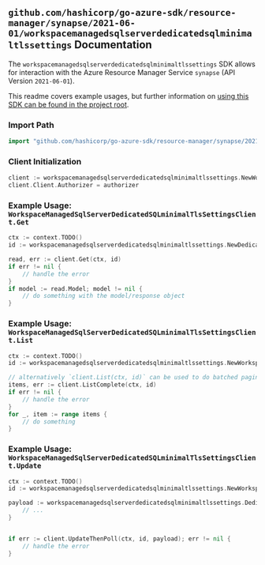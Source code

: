
## `github.com/hashicorp/go-azure-sdk/resource-manager/synapse/2021-06-01/workspacemanagedsqlserverdedicatedsqlminimaltlssettings` Documentation

The `workspacemanagedsqlserverdedicatedsqlminimaltlssettings` SDK allows for interaction with the Azure Resource Manager Service `synapse` (API Version `2021-06-01`).

This readme covers example usages, but further information on [using this SDK can be found in the project root](https://github.com/hashicorp/go-azure-sdk/tree/main/docs).

### Import Path

```go
import "github.com/hashicorp/go-azure-sdk/resource-manager/synapse/2021-06-01/workspacemanagedsqlserverdedicatedsqlminimaltlssettings"
```


### Client Initialization

```go
client := workspacemanagedsqlserverdedicatedsqlminimaltlssettings.NewWorkspaceManagedSqlServerDedicatedSQLminimalTlsSettingsClientWithBaseURI("https://management.azure.com")
client.Client.Authorizer = authorizer
```


### Example Usage: `WorkspaceManagedSqlServerDedicatedSQLminimalTlsSettingsClient.Get`

```go
ctx := context.TODO()
id := workspacemanagedsqlserverdedicatedsqlminimaltlssettings.NewDedicatedSQLMinimalTLSSettingID("12345678-1234-9876-4563-123456789012", "example-resource-group", "workspaceValue", "dedicatedSQLMinimalTLSSettingValue")

read, err := client.Get(ctx, id)
if err != nil {
	// handle the error
}
if model := read.Model; model != nil {
	// do something with the model/response object
}
```


### Example Usage: `WorkspaceManagedSqlServerDedicatedSQLminimalTlsSettingsClient.List`

```go
ctx := context.TODO()
id := workspacemanagedsqlserverdedicatedsqlminimaltlssettings.NewWorkspaceID("12345678-1234-9876-4563-123456789012", "example-resource-group", "workspaceValue")

// alternatively `client.List(ctx, id)` can be used to do batched pagination
items, err := client.ListComplete(ctx, id)
if err != nil {
	// handle the error
}
for _, item := range items {
	// do something
}
```


### Example Usage: `WorkspaceManagedSqlServerDedicatedSQLminimalTlsSettingsClient.Update`

```go
ctx := context.TODO()
id := workspacemanagedsqlserverdedicatedsqlminimaltlssettings.NewWorkspaceID("12345678-1234-9876-4563-123456789012", "example-resource-group", "workspaceValue")

payload := workspacemanagedsqlserverdedicatedsqlminimaltlssettings.DedicatedSQLMinimalTLSSettings{
	// ...
}


if err := client.UpdateThenPoll(ctx, id, payload); err != nil {
	// handle the error
}
```
